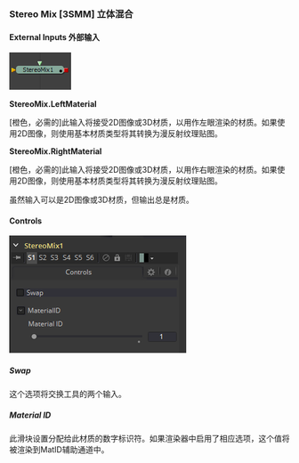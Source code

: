 ### Stereo Mix [3SMM] 立体混合

#### External Inputs 外部输入

 ![3SMM_tile](images/3SMM_tile.png)

**StereoMix.LeftMaterial** 

[橙色，必需的]此输入将接受2D图像或3D材质，以用作左眼渲染的材质。如果使用2D图像，则使用基本材质类型将其转换为漫反射纹理贴图。

**StereoMix.RightMaterial** 

[橙色，必需的]此输入将接受2D图像或3D材质，以用作右眼渲染的材质。如果使用2D图像，则使用基本材质类型将其转换为漫反射纹理贴图。

虽然输入可以是2D图像或3D材质，但输出总是材质。

#### Controls

![3SMM_Controls](images/3SMM_Controls.png)

##### Swap

这个选项将交换工具的两个输入。

##### Material ID

此滑块设置分配给此材质的数字标识符。如果渲染器中启用了相应选项，这个值将被渲染到MatID辅助通道中。